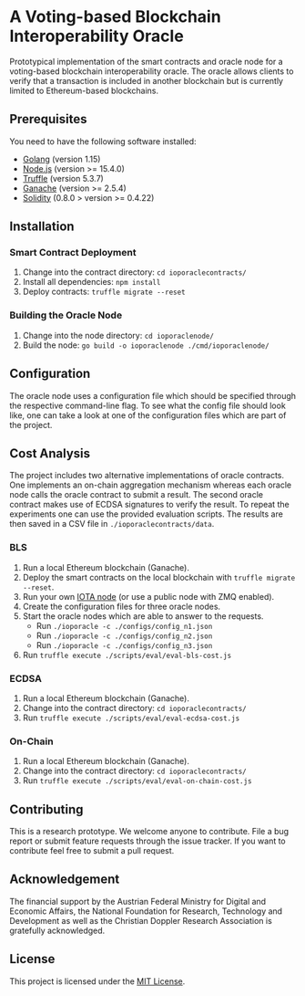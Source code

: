 # A Voting-based Blockchain Interoperability Oracle

Prototypical implementation of the smart contracts and oracle node for a voting-based blockchain interoperability oracle. The oracle allows  clients  to  verify  that  a  transaction  is  included  in  another  blockchain but is currently limited to Ethereum-based blockchains.

##  Prerequisites

You need to have the following software installed:
* [Golang](https://golang.org/doc/install) (version 1.15)
* [Node.js](https://nodejs.org/) (version >= 15.4.0)
* [Truffle](https://www.trufflesuite.com/truffle) (version 5.3.7)
* [Ganache](https://www.trufflesuite.com/ganache) (version >= 2.5.4)
* [Solidity](https://docs.soliditylang.org/en/latest/installing-solidity.html) (0.8.0 > version >= 0.4.22)

## Installation

### Smart Contract Deployment

1. Change into the contract directory: `cd ioporaclecontracts/`
2. Install all dependencies: `npm install`
3. Deploy contracts: `truffle migrate --reset`

### Building the Oracle Node

1. Change into the node directory: `cd ioporaclenode/`
2. Build the node: `go build -o ioporaclenode ./cmd/ioporaclenode/`

## Configuration

The oracle node uses a configuration file which should be specified through the respective command-line flag. To see what the config file should look like, one can take a look at one of the configuration files which are part of the project.

## Cost Analysis

The project includes two alternative implementations of oracle contracts. One implements an on-chain aggregation mechanism whereas each oracle node calls the oracle contract to submit a result. The second oracle contract makes use of ECDSA signatures to verify the result. To repeat the experiments one can use the provided evaluation scripts. The results are then saved in a CSV file in `./ioporaclecontracts/data`.

### BLS
1. Run a local Ethereum blockchain (Ganache).
2. Deploy the smart contracts on the local blockchain with `truffle migrate --reset`.
3. Run your own [IOTA node](https://github.com/gohornet/hornet) (or use a public node with ZMQ enabled).
4. Create the configuration files for three oracle nodes.
5. Start the oracle nodes which are able to answer to the requests.
	- Run `./ioporacle -c ./configs/config_n1.json`
	- Run `./ioporacle -c ./configs/config_n2.json`
	- Run `./ioporacle -c ./configs/config_n3.json`
6. Run `truffle execute ./scripts/eval/eval-bls-cost.js`

### ECDSA

1. Run a local Ethereum blockchain (Ganache).
2. Change into the contract directory: `cd ioporaclecontracts/`
3. Run `truffle execute ./scripts/eval/eval-ecdsa-cost.js`

### On-Chain

1. Run a local Ethereum blockchain (Ganache).
2. Change into the contract directory: `cd ioporaclecontracts/`
3. Run `truffle execute ./scripts/eval/eval-on-chain-cost.js`

## Contributing

This is a research prototype. We welcome anyone to contribute. File a bug report or submit feature requests through the issue tracker. If you want to contribute feel free to submit a pull request.

## Acknowledgement

The financial support by the Austrian Federal Ministry for Digital and Economic Affairs, the National Foundation for Research, Technology and Development as well as the Christian Doppler Research Association is gratefully acknowledged.

## License

This project is licensed under the [MIT License](LICENSE).
